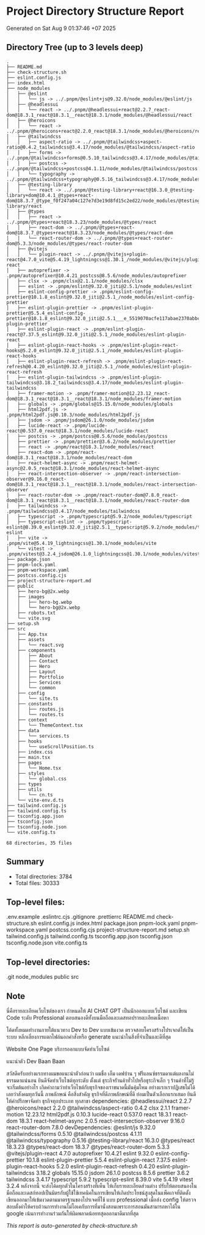 # Project Directory Structure Report

Generated on Sat Aug 9 01:37:46 +07 2025

## Directory Tree (up to 3 levels deep)

```
.
├── README.md
├── check-structure.sh
├── eslint.config.js
├── index.html
├── node_modules
│   ├── @eslint
│   │   └── js -> ../.pnpm/@eslint+js@9.32.0/node_modules/@eslint/js
│   ├── @headlessui
│   │   └── react -> ../.pnpm/@headlessui+react@2.2.7_react-dom@18.3.1_react@18.3.1__react@18.3.1/node_modules/@headlessui/react
│   ├── @heroicons
│   │   └── react -> ../.pnpm/@heroicons+react@2.2.0_react@18.3.1/node_modules/@heroicons/react
│   ├── @tailwindcss
│   │   ├── aspect-ratio -> ../.pnpm/@tailwindcss+aspect-ratio@0.4.2_tailwindcss@3.4.17/node_modules/@tailwindcss/aspect-ratio
│   │   ├── forms -> ../.pnpm/@tailwindcss+forms@0.5.10_tailwindcss@3.4.17/node_modules/@tailwindcss/forms
│   │   ├── postcss -> ../.pnpm/@tailwindcss+postcss@4.1.11/node_modules/@tailwindcss/postcss
│   │   └── typography -> ../.pnpm/@tailwindcss+typography@0.5.16_tailwindcss@3.4.17/node_modules/@tailwindcss/typography
│   ├── @testing-library
│   │   └── react -> ../.pnpm/@testing-library+react@16.3.0_@testing-library+dom@10.4.1_@types+react-dom@18.3.7_@type_f0f247a04c127e7d3e19d8fd15c2ed22/node_modules/@testing-library/react
│   ├── @types
│   │   ├── react -> ../.pnpm/@types+react@18.3.23/node_modules/@types/react
│   │   ├── react-dom -> ../.pnpm/@types+react-dom@18.3.7_@types+react@18.3.23/node_modules/@types/react-dom
│   │   └── react-router-dom -> ../.pnpm/@types+react-router-dom@5.3.3/node_modules/@types/react-router-dom
│   ├── @vitejs
│   │   └── plugin-react -> ../.pnpm/@vitejs+plugin-react@4.7.0_vite@5.4.19_lightningcss@1.30.1_/node_modules/@vitejs/plugin-react
│   ├── autoprefixer -> .pnpm/autoprefixer@10.4.21_postcss@8.5.6/node_modules/autoprefixer
│   ├── clsx -> .pnpm/clsx@2.1.1/node_modules/clsx
│   ├── eslint -> .pnpm/eslint@9.32.0_jiti@2.5.1/node_modules/eslint
│   ├── eslint-config-prettier -> .pnpm/eslint-config-prettier@10.1.8_eslint@9.32.0_jiti@2.5.1_/node_modules/eslint-config-prettier
│   ├── eslint-plugin-prettier -> .pnpm/eslint-plugin-prettier@5.5.4_eslint-config-prettier@10.1.8_eslint@9.32.0_jiti@2.5.1___e_5519070acfe117abae2370abbcd0e4ea/node_modules/eslint-plugin-prettier
│   ├── eslint-plugin-react -> .pnpm/eslint-plugin-react@7.37.5_eslint@9.32.0_jiti@2.5.1_/node_modules/eslint-plugin-react
│   ├── eslint-plugin-react-hooks -> .pnpm/eslint-plugin-react-hooks@5.2.0_eslint@9.32.0_jiti@2.5.1_/node_modules/eslint-plugin-react-hooks
│   ├── eslint-plugin-react-refresh -> .pnpm/eslint-plugin-react-refresh@0.4.20_eslint@9.32.0_jiti@2.5.1_/node_modules/eslint-plugin-react-refresh
│   ├── eslint-plugin-tailwindcss -> .pnpm/eslint-plugin-tailwindcss@3.18.2_tailwindcss@3.4.17/node_modules/eslint-plugin-tailwindcss
│   ├── framer-motion -> .pnpm/framer-motion@12.23.12_react-dom@18.3.1_react@18.3.1__react@18.3.1/node_modules/framer-motion
│   ├── globals -> .pnpm/globals@15.15.0/node_modules/globals
│   ├── html2pdf.js -> .pnpm/html2pdf.js@0.10.3/node_modules/html2pdf.js
│   ├── jsdom -> .pnpm/jsdom@26.1.0/node_modules/jsdom
│   ├── lucide-react -> .pnpm/lucide-react@0.537.0_react@18.3.1/node_modules/lucide-react
│   ├── postcss -> .pnpm/postcss@8.5.6/node_modules/postcss
│   ├── prettier -> .pnpm/prettier@3.6.2/node_modules/prettier
│   ├── react -> .pnpm/react@18.3.1/node_modules/react
│   ├── react-dom -> .pnpm/react-dom@18.3.1_react@18.3.1/node_modules/react-dom
│   ├── react-helmet-async -> .pnpm/react-helmet-async@2.0.5_react@18.3.1/node_modules/react-helmet-async
│   ├── react-intersection-observer -> .pnpm/react-intersection-observer@9.16.0_react-dom@18.3.1_react@18.3.1__react@18.3.1/node_modules/react-intersection-observer
│   ├── react-router-dom -> .pnpm/react-router-dom@7.8.0_react-dom@18.3.1_react@18.3.1__react@18.3.1/node_modules/react-router-dom
│   ├── tailwindcss -> .pnpm/tailwindcss@3.4.17/node_modules/tailwindcss
│   ├── typescript -> .pnpm/typescript@5.9.2/node_modules/typescript
│   ├── typescript-eslint -> .pnpm/typescript-eslint@8.39.0_eslint@9.32.0_jiti@2.5.1__typescript@5.9.2/node_modules/typescript-eslint
│   ├── vite -> .pnpm/vite@5.4.19_lightningcss@1.30.1/node_modules/vite
│   └── vitest -> .pnpm/vitest@3.2.4_jsdom@26.1.0_lightningcss@1.30.1/node_modules/vitest
├── package.json
├── pnpm-lock.yaml
├── pnpm-workspace.yaml
├── postcss.config.cjs
├── project-structure-report.md
├── public
│   ├── hero-bg@2x.webp
│   ├── images
│   │   ├── hero-bg.webp
│   │   └── hero-bg@2x.webp
│   ├── robots.txt
│   └── vite.svg
├── setup.sh
├── src
│   ├── App.tsx
│   ├── assets
│   │   └── react.svg
│   ├── components
│   │   ├── About
│   │   ├── Contact
│   │   ├── Hero
│   │   ├── Layout
│   │   ├── Portfolio
│   │   ├── Services
│   │   └── common
│   ├── config
│   │   └── site.ts
│   ├── constants
│   │   ├── routes.js
│   │   └── routes.ts
│   ├── context
│   │   └── ThemeContext.tsx
│   ├── data
│   │   └── services.ts
│   ├── hooks
│   │   └── useScrollPosition.ts
│   ├── index.css
│   ├── main.tsx
│   ├── pages
│   │   └── Home.tsx
│   ├── styles
│   │   └── global.css
│   ├── types
│   ├── utils
│   │   └── cn.ts
│   └── vite-env.d.ts
├── tailwind.config.js
├── tailwind.config.ts
├── tsconfig.app.json
├── tsconfig.json
├── tsconfig.node.json
└── vite.config.ts

68 directories, 35 files
```

## Summary

- Total directories: 3784
- Total files: 30333

## Top-level files:

.env.example
.eslintrc.cjs
.gitignore
.prettierrc
README.md
check-structure.sh
eslint.config.js
index.html
package.json
pnpm-lock.yaml
pnpm-workspace.yaml
postcss.config.cjs
project-structure-report.md
setup.sh
tailwind.config.js
tailwind.config.ts
tsconfig.app.json
tsconfig.json
tsconfig.node.json
vite.config.ts

## Top-level directories:

.git
node_modules
public
src

## Note

นี่คือรายละเอียดเว็บไซต์ของเรา กำหนดให้ AI CHAT GPT เป็นนักออกแบบเว็บไซต์ และเขียน Code ระดับ Professional ตอบสนองดีทั้งบนมือถือและเดสทอปรายละเอียดเนื้อหา

โค้ดทั้งหมดทำงานภายใต้แนวทาง Dev to Dev แบบเข้มงวด ตรวจสอบโครงสร้างโปรเจกต์ให้เป็นระบบ หลีกเลี่ยงการแตกไฟล์นอกคำสั่งหรือ generate แนะนำในสิ่งที่จำเป็นและดีที่สุด

Website One Page บริการออกแบบจัดทำเว็บไซต์

แนะนำตัว Dev Baan Baan

สวัสดีครับอย่างแรกทางผมขอแนะนำตัวก่อนว่า ผมชื่อ เอ็ม เดฟบ้าน ๆ ฟรีแลนซ์ธรรมดาแต่ผลงานไม่ธรรมดาแน่นอน ยินดีจัดทำเว็บไซต์ทุกระดับ ตั้งแต่ ธุระกิจรัานค้าทั่วไปหรือธุระกิจเล็ก ๆ ร้านค้าที่ไม่รู้จะเริ่มต้นอย่างไร เกิดคำถามว่าทำเว็บไซต์กับธุรกิจของเราขนาดนี้มันคุ้มใหม อย่างแรกเราปฏิเสธไม่ได้เลยว่าสังคมทุกวันนี้ ภาพลักษณ์ คือสิ่งสำคัญ ธุรกิจที่ดีภาพลักษณ์ที่ดี ย่อมเป็นตัวเลือกแรกเสมอ ยินดีให้คำปรึกษาจัดทำ ธุรกิจทุกประเภท ทุกสาขา dependencies: @headlessui/react 2.2.7 @heroicons/react 2.2.0 @tailwindcss/aspect-ratio 0.4.2 clsx 2.1.1 framer-motion 12.23.12 html2pdf.js 0.10.3 lucide-react 0.537.0 react 18.3.1 react-dom 18.3.1 react-helmet-async 2.0.5 react-intersection-observer 9.16.0 react-router-dom 7.8.0 devDependencies: @eslint/js 9.32.0 @tailwindcss/forms 0.5.10 @tailwindcss/postcss 4.1.11 @tailwindcss/typography 0.5.16 @testing-library/react 16.3.0 @types/react 18.3.23 @types/react-dom 18.3.7 @types/react-router-dom 5.3.3 @vitejs/plugin-react 4.7.0 autoprefixer 10.4.21 eslint 9.32.0 eslint-config-prettier 10.1.8 eslint-plugin-prettier 5.5.4
eslint-plugin-react 7.37.5
eslint-plugin-react-hooks 5.2.0
eslint-plugin-react-refresh 0.4.20
eslint-plugin-tailwindcss 3.18.2
globals 15.15.0
jsdom 26.1.0
postcss 8.5.6
prettier 3.6.2
tailwindcss 3.4.17
typescript 5.9.2
typescript-eslint 8.39.0
vite 5.4.19
vitest 3.2.4
หลังจากนี้ จะส่งโค้ดทุกตัวในโครงสร้างที่เห็น ให้เก็บรายละเอียดส่วนต่าง ปรับให้ตอบสนองในมือถือและเดสก์ทอปเป็นมิตรกับผู้ใช้ใช้เทคนิคในการเขียนให้เกิดประโยชน์สูงสุดในแพ็คเกจที่ติดตั้งเขียนออกมาให้เข้มงวดตามมาตรฐานของโปรเจคที่ใช้ แบบ professional เมื่อส่ง config ให้ตรวจสอบตั้งค่าให้ครบถ้วนการทำงานไม่โอเคกับการที่มานั่งสอนเพราะการสอนมันสามารถหาได้ใน google เน้นการทำงานร่วมกันให้ผิดพลาดน้อยทสุดออกมาดีมากที่สุด

_This report is auto-generated by check-structure.sh_
